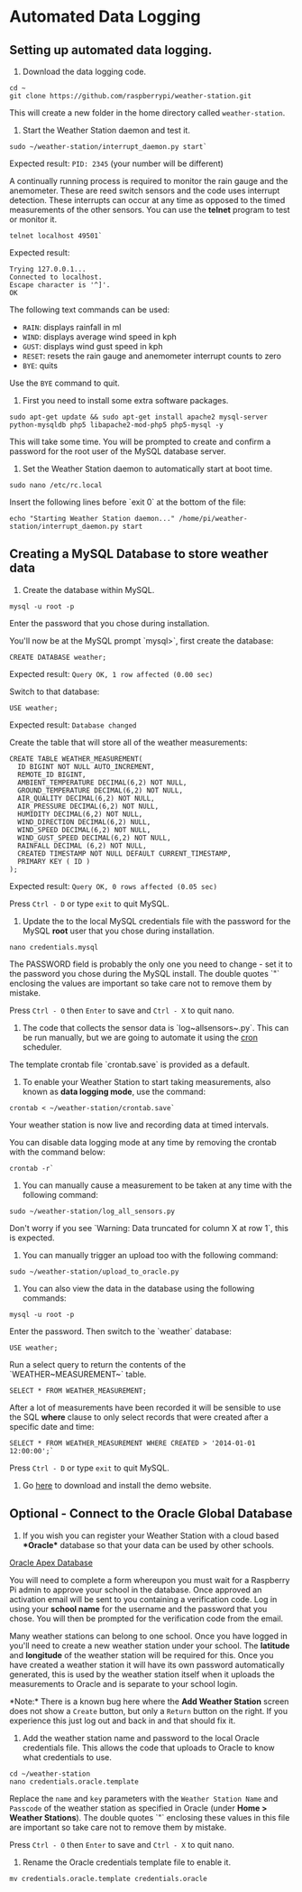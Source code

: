 Automated Data Logging
======================

Setting up automated data logging.
----------------------------------

1.  Download the data logging code.

``` {.bash}
cd ~
git clone https://github.com/raspberrypi/weather-station.git
```

This will create a new folder in the home directory called
`weather-station`.

1.  Start the Weather Station daemon and test it.

``` {.bash}
sudo ~/weather-station/interrupt_daemon.py start`
```

Expected result: `PID: 2345` (your number will be different)

A continually running process is required to monitor the rain gauge and
the anemometer. These are reed switch sensors and the code uses
interrupt detection. These interrupts can occur at any time as opposed
to the timed measurements of the other sensors. You can use the
**telnet** program to test or monitor it.

``` {.bash}
telnet localhost 49501`
```

Expected result:

    Trying 127.0.0.1...
    Connected to localhost.
    Escape character is '^]'.
    OK

The following text commands can be used:

-   `RAIN`: displays rainfall in ml
-   `WIND`: displays average wind speed in kph
-   `GUST`: displays wind gust speed in kph
-   `RESET`: resets the rain gauge and anemometer interrupt counts to
    zero
-   `BYE`: quits

Use the `BYE` command to quit.

1.  First you need to install some extra software packages.

``` {.bash}
sudo apt-get update && sudo apt-get install apache2 mysql-server python-mysqldb php5 libapache2-mod-php5 php5-mysql -y
```

This will take some time. You will be prompted to create and confirm a
password for the root user of the MySQL database server.

1.  Set the Weather Station daemon to automatically start at boot time.

``` {.bash}
sudo nano /etc/rc.local
```

Insert the following lines before \`exit 0\` at the bottom of the file:

``` {.bash}
echo "Starting Weather Station daemon..." /home/pi/weather-station/interrupt_daemon.py start
```

Creating a MySQL Database to store weather data
-----------------------------------------------

1.  Create the database within MySQL.

``` {.bash}
mysql -u root -p
```

Enter the password that you chose during installation.

You'll now be at the MySQL prompt \`mysql\>\`, first create the
database:

``` {.sql}
CREATE DATABASE weather;
```

Expected result: `Query OK, 1 row affected (0.00 sec)`

Switch to that database:

``` {.sql}
USE weather;
```

Expected result: `Database changed`

Create the table that will store all of the weather measurements:

``` {.sql}
CREATE TABLE WEATHER_MEASUREMENT(
  ID BIGINT NOT NULL AUTO_INCREMENT,
  REMOTE_ID BIGINT,
  AMBIENT_TEMPERATURE DECIMAL(6,2) NOT NULL,
  GROUND_TEMPERATURE DECIMAL(6,2) NOT NULL,
  AIR_QUALITY DECIMAL(6,2) NOT NULL,
  AIR_PRESSURE DECIMAL(6,2) NOT NULL,
  HUMIDITY DECIMAL(6,2) NOT NULL,
  WIND_DIRECTION DECIMAL(6,2) NULL,
  WIND_SPEED DECIMAL(6,2) NOT NULL,
  WIND_GUST_SPEED DECIMAL(6,2) NOT NULL,
  RAINFALL DECIMAL (6,2) NOT NULL,
  CREATED TIMESTAMP NOT NULL DEFAULT CURRENT_TIMESTAMP,
  PRIMARY KEY ( ID )
);
```

Expected result: `Query OK, 0 rows affected (0.05 sec)`

Press `Ctrl - D` or type `exit` to quit MySQL.

1.  Update the to the local MySQL credentials file with the password for
    the MySQL **root** user that you chose during installation.

``` {.bash}
nano credentials.mysql
```

The PASSWORD field is probably the only one you need to change - set it
to the password you chose during the MySQL install. The double quotes
\`"\` enclosing the values are important so take care not to remove them
by mistake.

Press `Ctrl - O` then `Enter` to save and `Ctrl - X` to quit nano.

1.  The code that collects the sensor data is \`log~allsensors~.py\`.
    This can be run manually, but we are going to automate it using the
    [cron](http://en.wikipedia.org/wiki/Cron) scheduler.

The template crontab file \`crontab.save\` is provided as a default.

1.  To enable your Weather Station to start taking measurements, also
    known as **data logging mode**, use the command:

``` {.bash}
crontab < ~/weather-station/crontab.save`
```

Your weather station is now live and recording data at timed intervals.

You can disable data logging mode at any time by removing the crontab
with the command below:

``` {.bash}
crontab -r`
```

1.  You can manually cause a measurement to be taken at any time with
    the following command:

``` {.bash}
sudo ~/weather-station/log_all_sensors.py
```

Don't worry if you see \`Warning: Data truncated for column X at row
1\`, this is expected.

1.  You can manually trigger an upload too with the following command:

``` {.bash}
sudo ~/weather-station/upload_to_oracle.py
```

1.  You can also view the data in the database using the following
    commands:

``` {.bash}
mysql -u root -p
```

Enter the password. Then switch to the \`weather\` database:

``` {.sql}
USE weather;
```

Run a select query to return the contents of the
\`WEATHER~MEASUREMENT~\` table.

``` {.sql}
SELECT * FROM WEATHER_MEASUREMENT;
```

After a lot of measurements have been recorded it will be sensible to
use the SQL **where** clause to only select records that were created
after a specific date and time:

``` {.sql}
SELECT * FROM WEATHER_MEASUREMENT WHERE CREATED > '2014-01-01 12:00:00';`
```

Press `Ctrl - D` or type `exit` to quit MySQL.

1.  Go [here](https://github.com/raspberrypi/weather-station-www) to
    download and install the demo website.

Optional - Connect to the Oracle Global Database
------------------------------------------------

1.  If you wish you can register your Weather Station with a cloud based
    **\*Oracle\*** database so that your data can be used by other
    schools.

[Oracle Apex
Database](https://apex.oracle.com/pls/apex/f?p=84942:LOGIN_DESKTOP:9427101834476:&tz=0:00)

You will need to complete a form whereupon you must wait for a Raspberry
Pi admin to approve your school in the database. Once approved an
activation email will be sent to you containing a verification code. Log
in using your **school name** for the username and the password that you
chose. You will then be prompted for the verification code from the
email.

Many weather stations can belong to one school. Once you have logged in
you'll need to create a new weather station under your school. The
**latitude** and **longitude** of the weather station will be required
for this. Once you have created a weather station it will have its own
password automatically generated, this is used by the weather station
itself when it uploads the measurements to Oracle and is separate to
your school login.

\*Note:\* There is a known bug here where the **Add Weather Station**
screen does not show a `Create` button, but only a `Return` button on
the right. If you experience this just log out and back in and that
should fix it.

1.  Add the weather station name and password to the local Oracle
    credentials file. This allows the code that uploads to Oracle to
    know what credentials to use.

``` {.bash}
cd ~/weather-station
nano credentials.oracle.template
```

Replace the `name` and `key` parameters with the `Weather Station Name`
and `Passcode` of the weather station as specified in Oracle (under
**Home \> Weather Stations**). The double quotes \`"\` enclosing these
values in this file are important so take care not to remove them by
mistake.

Press `Ctrl - O` then `Enter` to save and `Ctrl - X` to quit nano.

1.  Rename the Oracle credentials template file to enable it.

``` {.bash}
mv credentials.oracle.template credentials.oracle
```

